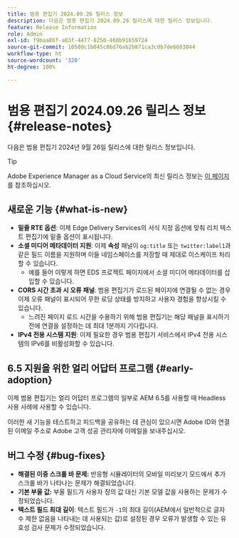 ```yaml
---
title: 범용 편집기 2024.09.26 릴리스 정보
description: 다음은 범용 편집기 2024.09.26 릴리스에 대한 릴리스 정보입니다.
feature: Release Information
role: Admin
exl-id: f9baa86f-a83f-4477-8250-460b91659724
source-git-commit: 10580c1b045c86d76ab2b871ca3c0b7de6683044
workflow-type: ht
source-wordcount: '320'
ht-degree: 100%

---
```


# 범용 편집기 2024.09.26 릴리스 정보 {#release-notes}

다음은 범용 편집기 2024년 9월 26일 릴리스에 대한 릴리스 정보입니다.

>[!TIP]
>
>Adobe Experience Manager as a Cloud Service의 최신 릴리스 정보는 [이 페이지](/help/release-notes/release-notes-cloud/release-notes-current.md)를 참조하십시오.

## 새로운 기능 {#what-is-new}

* **밑줄 RTE 옵션**: 이제 Edge Delivery Services의 서식 지정 옵션에 맞춰 리치 텍스트 편집기에 밑줄 옵션이 표시됩니다.
* **소셜 미디어 메타데이터 지원**: 이제 **속성** 패널이 `og:title` 또는 `twitter:label1`과 같은 필드 이름을 지원하며 이들 네임스페이스를 저장할 때 제대로 이스케이프 처리할 수 있습니다.
   * 예를 들어 이렇게 하면 EDS 프로젝트 페이지에서 소셜 미디어 메타데이터를 삽입할 수 있습니다.
* **CORS 시간 초과 시 오류 패널**: 범용 편집기가 로드된 페이지에 연결될 수 없는 경우 이제 오류 패널이 표시되어 무한 로딩 상태를 방지하고 사용자 경험을 향상시킬 수 있습니다.
   * 느려진 페이지 로드 시간을 수용하기 위해 범용 편집기는 해당 패널을 표시하기 전에 연결을 설정하는 데 최대 1분까지 기다립니다.
* **IPv4 전용 시스템 지원**: 이제 필요한 경우 범용 편집기 서비스에서 IPv4 전용 시스템의 IPv6를 비활성화할 수 있습니다.

## 6.5 지원을 위한 얼리 어답터 프로그램 {#early-adoption}

이제 범용 편집기는 얼리 어답터 프로그램의 일부로 AEM 6.5를 사용할 때 Headless 사용 사례에 사용할 수 있습니다.

이러한 새 기능을 테스트하고 피드백을 공유하는 데 관심이 있으시면 Adobe ID와 연결된 이메일 주소로 Adobe 고객 성공 관리자에 이메일을 보내주십시오.

## 버그 수정 {#bug-fixes}

* **해결된 이중 스크롤 바 문제:** 반응형 시뮬레이터의 모바일 미리보기 모드에서 추가 스크롤 바가 나타나는 문제가 해결되었습니다.
* **기본 부울 값:** 부울 필드가 사용자 정의 값 대신 기본 모델 값을 사용하는 문제가 수정되었습니다.
* **텍스트 필드 최대 길이**: 텍스트 필드가 `-1`의 최대 길이(AEM에서 일반적으로 글자 수 제한 없음을 나타내는 데 사용되는 값)로 설정된 경우 오류가 발생할 수 있는 유효성 검사 문제가 수정되었습니다.
